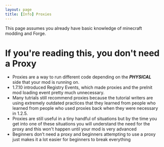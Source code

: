 ```yaml
---
layout: page
title: [Info] Proxies
---
```


This page assumes you already have basic knowledge of minecraft modding and Forge.

# If you're reading this, you don't need a Proxy
- Proxies are a way to run different code depending on the ***PHYSICAL*** side that your mod is running on.  
- 1.7.10 introduced Registry Events, which made proxies and the preInit mod loading event pretty much unnecessary.  
- Many tutrials still recommend proxies because the tutorial writers are using extremely outdated practices that they learned from people who learned from people who used proxies back when they were necessary in 1.2.5.  
- Proxies are still useful in a tiny handful of situations but by the time you get into one of these situations you will understand the need for the proxy and this won't happen until your mod is very advanced  
- Beginners don’t need a proxy and beginners attempting to use a proxy just makes it a lot easier for beginners to break everything  
